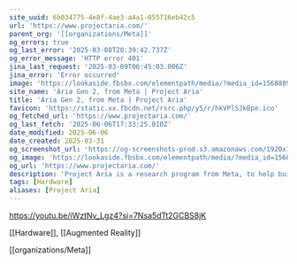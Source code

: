 ```yaml
---
site_uuid: 6b034775-4e8f-4ae3-a4a1-055716eb42c5
url: 'https://www.projectaria.com/'
parent_org: '[[organizations/Meta]]'
og_errors: true
og_last_error: '2025-03-08T20:39:42.737Z'
og_error_message: 'HTTP error 401'
jina_last_request: '2025-03-09T06:45:03.006Z'
jina_error: 'Error occurred'
image: 'https://lookaside.fbsbx.com/elementpath/media/?media_id=156888933607258&version=1741885842'
site_name: 'Aria Gen 2, from Meta | Project Aria'
title: 'Aria Gen 2, from Meta | Project Aria'
favicon: 'https://static.xx.fbcdn.net/rsrc.php/y5/r/hkVPlSJkBpe.ico'
og_fetched_url: 'https://www.projectaria.com/'
og_last_fetch: '2025-06-06T17:33:25.010Z'
date_modified: 2025-06-06
date_created: 2025-03-31
og_screenshot_url: 'https://og-screenshots-prod.s3.amazonaws.com/1920x1080/80/false/f2277e9dc88ca7c6fe357b48e89baa262cf67c506a87e6aaa4b81cee6c14ab58.jpeg'
og_image: 'https://lookaside.fbsbx.com/elementpath/media/?media_id=156888933607258&version=1749223371'
og_url: 'https://www.projectaria.com/'
description: 'Project Aria is a research program from Meta, to help build the future responsibly. Project Aria unlocks new possibilities of how we connect with and experience the world.'
tags: [Hardware]
aliases: [Project Aria]
---
```


https://youtu.be/iWztNv_Lgz4?si=7Nsa5dTt2GCBS8jK

[[Hardware]], [[Augmented Reality]]


[[organizations/Meta]]
